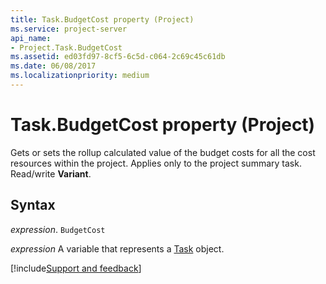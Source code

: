 ```yaml
---
title: Task.BudgetCost property (Project)
ms.service: project-server
api_name:
- Project.Task.BudgetCost
ms.assetid: ed03fd97-8cf5-6c5d-c064-2c69c45c61db
ms.date: 06/08/2017
ms.localizationpriority: medium
---
```



# Task.BudgetCost property (Project)

 Gets or sets the rollup calculated value of the budget costs for all the cost resources within the project. Applies only to the project summary task. Read/write **Variant**.


## Syntax

_expression_. `BudgetCost`

_expression_ A variable that represents a [Task](./Project.Task.md) object.

[!include[Support and feedback](~/includes/feedback-boilerplate.md)]